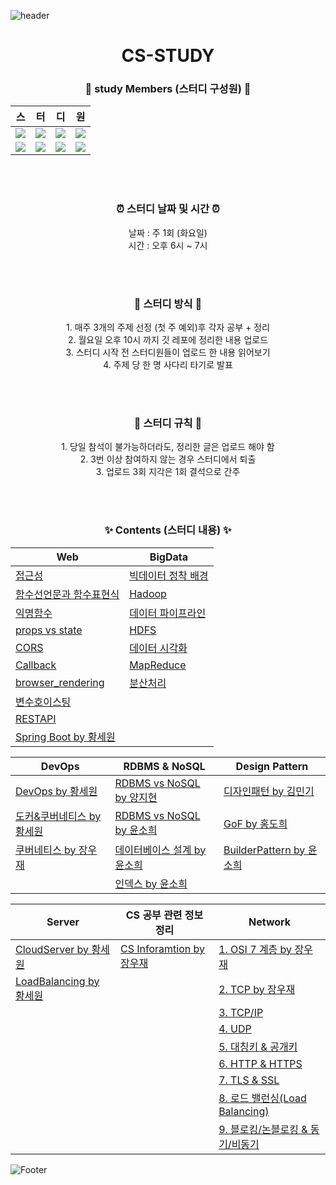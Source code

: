 ![header](https://capsule-render.vercel.app/api?type=waving&color=random)
<h1 align="center">CS-STUDY</h1>

<div align="center">
<h3>🌱 study Members (스터디 구성원) 🌱</h3>

|스|터|디|원|
|---|---|---|---|
|<a href="https://github.com/minki0415"><img src="https://img.shields.io/badge/김민기-16ba5b?style=for-the-badge"/></a>|<a href="https://github.com/MaryYoungae"><img src="https://img.shields.io/badge/김영애-ef7953?style=for-the-badge"/></a>|<a href="https://github.com/evememine"><img src="https://img.shields.io/badge/양지현-97c6d0?style=for-the-badge"/></a>|<a href="https://github.com/mandariny"><img src="https://img.shields.io/badge/윤소희-d097af?style=for-the-badge"/></a>|
|<a href="https://github.com/WoojaeJang"><img src="https://img.shields.io/badge/장우재-b332df?style=for-the-badge"/></a>|<a href="https://github.com/jobumjin"><img src="https://img.shields.io/badge/조범진-c6df32?style=for-the-badge"/></a>| <a href="https://github.com/pabaep"><img src="https://img.shields.io/badge/황세원-3281df?style=for-the-badge"/></a>|<a href="https://github.com/dohee789"><img src="https://img.shields.io/badge/홍도희-df3281?style=for-the-badge"/></a>|
  
<br><br>

<h3>⏰ 스터디 날짜 및 시간 ⏰</h3>
날짜 : 주 1회 (화요일)<br>
시간 : 오후 6시 ~ 7시
  
<br><br>

<h3>📝 스터디 방식 📝</h3>
  1. 매주 3개의 주제 선정 (첫 주 예외)후 각자 공부 + 정리<br>
  2. 월요일 오후 10시 까지 깃 레포에 정리한 내용 업로드<br>
  3. 스터디 시작 전 스터디원들이 업로드 한 내용 읽어보기<br>
  4. 주제 당 한 명 사다리 타기로 발표<br>
  
<br><br>
  
<h3>🎯 스터디 규칙 🎯</h3>
  1. 당일 참석이 불가능하더라도, 정리한 글은 업로드 해야 함<br>
  2. 3번 이상 참여하지 않는 경우 스터디에서 퇴출<br>
  3. 업로드 3회 지각은 1회 결석으로 간주<br>
  
<br><br>


<h3>✨ Contents (스터디 내용) ✨</h3>

|Web|BigData|
|---|---|
|[접근성](https://github.com/cs-study-play/cs-study/blob/main/Web/%EC%A0%91%EA%B7%BC%EC%84%B1.md)|[빅데이터 정착 배경](https://github.com/cs-study-play/cs-study/blob/main/BigData/%EB%B9%85%EB%8D%B0%EC%9D%B4%ED%84%B0%EC%9D%98-%EC%A0%95%EC%B0%A9-%EB%B0%B0%EA%B2%BD.md)|
|[함수선언문과 함수표현식](https://github.com/cs-study-play/cs-study/blob/main/Web/%ED%95%A8%EC%88%98%EC%84%A0%EC%96%B8%EB%AC%B8%EA%B3%BC%20%ED%95%A8%EC%88%98%ED%91%9C%ED%98%84%EC%8B%9D.md)|[Hadoop](https://github.com/cs-study-play/cs-study/blob/main/BigData/4.Hadoop.md)
|[익명함수](./Web/익명함수.md)|[데이터 파이프라인](https://github.com/cs-study-play/cs-study/blob/main/BigData/data-pipeline.md)|
|[props vs state](https://github.com/cs-study-play/cs-study/blob/main/Web/props_and_state.md)|[HDFS](https://github.com/cs-study-play/cs-study/blob/main/BigData/5.Hdfs.md)
|[CORS](https://github.com/cs-study-play/cs-study/blob/main/Web/CORS.md)|[데이터 시각화](https://github.com/cs-study-play/cs-study/blob/main/BigData/%EB%8D%B0%EC%9D%B4%ED%84%B0-%EC%8B%9C%EA%B0%81%ED%99%94.md)|
|[Callback](https://github.com/cs-study-play/cs-study/blob/main/Web/Callback.md)|[MapReduce](https://github.com/cs-study-play/cs-study/blob/main/BigData/6.Mapreduce.md)
|[browser_rendering](https://github.com/cs-study-play/cs-study/blob/main/Web/browser_rendering.md)|[분산처리](https://github.com/cs-study-play/cs-study/blob/main/BigData/bigdata-framework.md)|
|[변수호이스팅](https://github.com/cs-study-play/cs-study/blob/main/Web/%EB%B3%80%EC%88%98%ED%98%B8%EC%9D%B4%EC%8A%A4%ED%8C%85.md)|
|[RESTAPI](https://github.com/cs-study-play/cs-study/blob/main/Web/3.restApi.md)|
|[Spring Boot by 황세원](https://github.com/cs-study-play/cs-study/blob/main/Web/SpringBoot_sewon.md)|

|DevOps|RDBMS & NoSQL|Design Pattern|
|---|---|---|
|[DevOps by 황세원](https://github.com/cs-study-play/cs-study/blob/main/DevOps/DevOps_sewon.md)|[RDBMS vs NoSQL by 양지현](https://github.com/cs-study-play/cs-study/blob/main/Database/RDBMS%20vs%20NoSQL%20by%20%EC%96%91%EC%A7%80%ED%98%84.md)|[디자인패턴 by 김민기](https://github.com/cs-study-play/cs-study/blob/main/DesignPattern/Design%20Pattern%20(1).md)|
|[도커&쿠버네티스 by 황세원](https://github.com/cs-study-play/cs-study/blob/main/DevOps/Docker&Kubernetes_sewon.md)|[RDBMS vs NoSQL by 윤소희](https://github.com/cs-study-play/cs-study/blob/main/Database/RDBMS-and-NoSQL.md)|[GoF by 홍도희](https://github.com/cs-study-play/cs-study/blob/main/DesignPattern/2.design_pattern.md)
|[쿠버네티스 by 장우재](./DevOps/Kubernetes_WOOJAE.md)|[데이터베이스 설계 by 윤소희](https://github.com/cs-study-play/cs-study/blob/main/Database/Database%20%EC%84%A4%EA%B3%84.md)|[BuilderPattern by 윤소희](https://github.com/cs-study-play/cs-study/blob/main/DesignPattern/BuilderPattern.md)|
   | |[인덱스 by 윤소희](https://github.com/cs-study-play/cs-study/blob/main/Database/Index.md)|
    
|Server|CS 공부 관련 정보 정리|Network|
|---|---|---|
|[CloudServer by 황세원](https://github.com/cs-study-play/cs-study/tree/main/Server)|[CS Inforamtion by 장우재](./Information/cs_information.md)|[1. OSI 7 계층 by 장우재](./Network/nw_01_OSI_7_layers.md)|
|[LoadBalancing by 황세원](https://github.com/cs-study-play/cs-study/blob/main/Server/LoadBalancing_sewon.md)||[2. TCP by 장우재](./Network/nw_02_TCP.md)|
|||[3. TCP/IP](./Network/nw_03_TCP_IP.md)|
|||[4. UDP](./Network/nw_04_UDP.md)|
|||[5. 대칭키 & 공개키](./Network/nw_05_%EB%8C%80%EC%B9%AD%ED%82%A4_%EA%B3%B5%EA%B0%9C%ED%82%A4.md)|
|||[6. HTTP & HTTPS](./Network/nw_06_HTTP_HTTPS.md)|
|||[7. TLS & SSL](./Network/nw_07_TLS_SSL_HandShake.md)|
|||[8. 로드 밸런싱(Load Balancing)](./Network/nw_08_LoadBalancing.md)|
|||[9. 블로킹/논블로킹 & 동기/비동기](./Network/nw_09_Blocking_NonBlocking_Sync_Async.md)|
    





</div>
  
![Footer](https://capsule-render.vercel.app/api?type=waving&color=random&height=200&section=footer)
